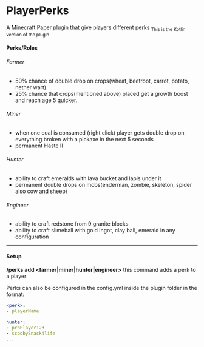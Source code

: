 # PlayerPerks
A Minecraft Paper plugin that give players different perks
<sub>This is the Kotlin version of the plugin</sub>

#### Perks/Roles
###### Farmer
- 50% chance of double drop on crops(wheat, beetroot, carrot, potato, nether wart).
- 25% chance that crops(mentioned above) placed get a growth boost and reach age 5 quicker.

###### Miner
- when one coal is consumed (right click) player gets double drop on everything broken with a pickaxe in the next 5 seconds
- permanent Haste II

###### Hunter
- ability to craft emeralds with lava bucket and lapis under it
- permanent double drops on mobs(enderman, zombie, skeleton, spider also cow and sheep)

###### Engineer
- ability to craft redstone from 9 granite blocks
- ability to craft slimeball with gold ingot, clay ball, emerald in any configuration
---
#### Setup
**/perks add <playername> <farmer|miner|hunter|engineer>**
this command adds a perk to a player

Perks can also be configured in the config.yml inside the plugin folder in the format:
```yml
<perk>:
- playerName

hunter:
- proPlayer123
- scoobySnack4life
...
```
